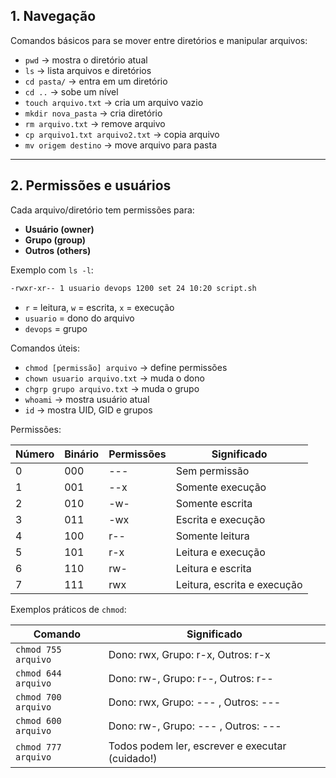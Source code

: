 ## 1. Navegação

Comandos básicos para se mover entre diretórios e manipular arquivos:

- `pwd` → mostra o diretório atual
- `ls` → lista arquivos e diretórios
- `cd pasta/` → entra em um diretório
- `cd ..` → sobe um nível
- `touch arquivo.txt` → cria um arquivo vazio
- `mkdir nova_pasta` → cria diretório
- `rm arquivo.txt` → remove arquivo
-  `cp arquivo1.txt arquivo2.txt` → copia arquivo
- `mv origem destino` → move arquivo para pasta

---

## 2. Permissões e usuários
Cada arquivo/diretório tem permissões para:
- **Usuário (owner)**
- **Grupo (group)**
- **Outros (others)**

Exemplo com `ls -l`:
```bash
-rwxr-xr-- 1 usuario devops 1200 set 24 10:20 script.sh
```
- `r` = leitura, `w` = escrita, `x` = execução
- `usuario` = dono do arquivo
- `devops` = grupo

Comandos úteis:
- `chmod [permissão] arquivo` → define permissões
- `chown usuario arquivo.txt` → muda o dono
- `chgrp grupo arquivo.txt` → muda o grupo
- `whoami` → mostra usuário atual
- `id` → mostra UID, GID e grupos

Permissões:

| Número | Binário | Permissões | Significado                 |
| ------ | ------- | ---------- | --------------------------- |
| 0      | 000     | ---        | Sem permissão               |
| 1      | 001     | --x        | Somente execução            |
| 2      | 010     | -w-        | Somente escrita             |
| 3      | 011     | -wx        | Escrita e execução          |
| 4      | 100     | r--        | Somente leitura             |
| 5      | 101     | r-x        | Leitura e execução          |
| 6      | 110     | rw-        | Leitura e escrita           |
| 7      | 111     | rwx        | Leitura, escrita e execução |

Exemplos práticos de `chmod`:

| Comando | Significado |
|---------|-------------|
| `chmod 755 arquivo` | Dono: rwx, Grupo: r-x, Outros: r-x |
| `chmod 644 arquivo` | Dono: rw-, Grupo: r--, Outros: r-- |
| `chmod 700 arquivo` | Dono: rwx, Grupo: --- , Outros: --- |
| `chmod 600 arquivo` | Dono: rw-, Grupo: --- , Outros: --- |
| `chmod 777 arquivo` | Todos podem ler, escrever e executar (cuidado!) |


